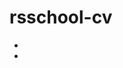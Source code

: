 # rsschool-cv  
* [](https://serjkovalko.github.io/rsschool-cv/cv)
* [](https://serjkovalko.github.io/rsschool-cv/)
